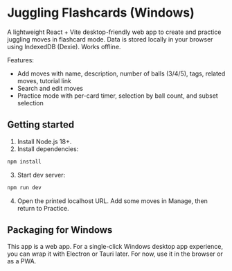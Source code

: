 # Juggling Flashcards (Windows)

A lightweight React + Vite desktop-friendly web app to create and practice juggling moves in flashcard mode. Data is stored locally in your browser using IndexedDB (Dexie). Works offline.

Features:
- Add moves with name, description, number of balls (3/4/5), tags, related moves, tutorial link
- Search and edit moves
- Practice mode with per-card timer, selection by ball count, and subset selection

## Getting started

1. Install Node.js 18+.
2. Install dependencies:

```powershell
npm install
```

3. Start dev server:

```powershell
npm run dev
```

4. Open the printed localhost URL. Add some moves in Manage, then return to Practice.

## Packaging for Windows
This app is a web app. For a single-click Windows desktop app experience, you can wrap it with Electron or Tauri later. For now, use it in the browser or as a PWA.

